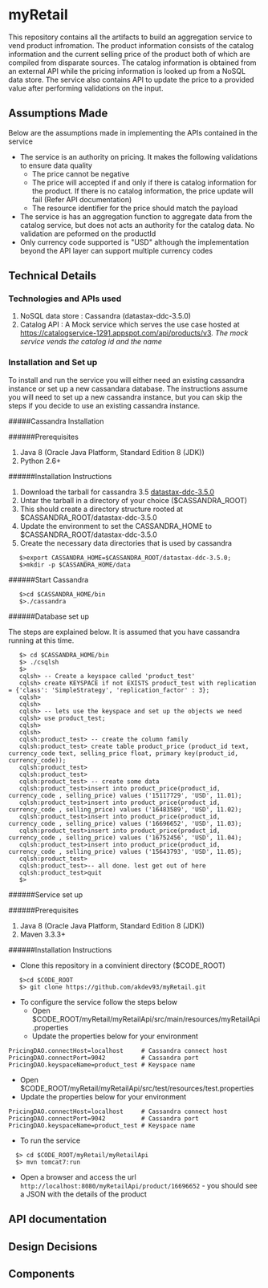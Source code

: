 # myRetail

This repository contains all the artifacts to build an aggregation service to vend product infromation. The product information consists of the catalog information and the current selling price of the product both of which are compiled from disparate sources. The catalog information is obtained from an external API while the pricing information is looked up from a NoSQL data store.  The service also contains API to update the price to a provided value after performing validations on the input.

## Assumptions Made

Below are the assumptions made in implementing the APIs contained in the service

- The service is an authority on pricing. It makes the following validations to ensure data quality
  - The price cannot be negative
  - The price will accepted if and only if there is catalog information for the product. If there is no catalog information, the price update will fail (Refer API documentation)
  - The resource identifier for the price should match the payload
- The service is has an aggregation function to aggregate data from the catalog service, but does not acts an authority for the catalog data. No validation are peformed on the productId
- Only currency code supported is "USD" although the implementation beyond the API layer can support multiple currency codes

## Technical Details
### Technologies and APIs used

1.  NoSQL data store : Cassandra (datastax-ddc-3.5.0)
2.  Catalog API : A Mock service which serves the use case hosted at https://catalogservice-1291.appspot.com/api/products/v3. _The mock service vends the catalog id and the name_

### Installation and Set up

To install and run the service you will either need an existing cassandra instance or set up a new cassandara database. The instructions assume you will need to set up a new cassandra instance, but you can skip the steps if you decide to use an existing cassandra instance. 

#####Cassandra Installation 

######Prerequisites
1. Java 8 (Oracle Java Platform, Standard Edition 8 (JDK))
2. Python 2.6+


######Installation Instructions
1. Download the tarball for cassandra 3.5 [datastax-ddc-3.5.0](https://downloads.datastax.com/datastax-ddc/datastax-ddc-3.5.0-bin.tar.gz)
2. Untar the tarball in a directory of your choice ($CASSANDRA_ROOT)
3. This should create a  directory structure rooted at $CASSANDRA_ROOT/datastax-ddc-3.5.0
4. Update the environment to set the CASSANDRA_HOME to $CASSANDRA_ROOT/datastax-ddc-3.5.0
5. Create the necessary data directories that is used by cassandra

```
   $>export CASSANDRA_HOME=$CASSANDRA_ROOT/datastax-ddc-3.5.0;
   $>mkdir -p $CASSANDRA_HOME/data
```

######Start Cassandra

```
   $>cd $CASSANDRA_HOME/bin
   $>./cassandra
```
######Database set up

The steps are explained below. It is assumed that you have cassandra running at this time.

```
   $> cd $CASSANDRA_HOME/bin
   $> ./csqlsh
   $>
   cqlsh> -- Create a keyspace called 'product_test'
   cqlsh> create KEYSPACE if not EXISTS product_test with replication = {'class': 'SimpleStrategy', 'replication_factor' : 3};
   cqlsh>
   cqlsh>
   cqlsh> -- lets use the keyspace and set up the objects we need
   cqlsh> use product_test;
   cqlsh>
   cqlsh>
   cqlsh:product_test> -- create the column family
   cqlsh:product_test> create table product_price (product_id text, currency_code text, selling_price float, primary key(product_id, currency_code));
   cqlsh:product_test>
   cqlsh:product_test>
   cqlsh:product_test> -- create some data
   cqlsh:product_test>insert into product_price(product_id, currency_code , selling_price) values ('15117729', 'USD', 11.01);
   cqlsh:product_test>insert into product_price(product_id, currency_code , selling_price) values ('16483589', 'USD', 11.02);
   cqlsh:product_test>insert into product_price(product_id, currency_code , selling_price) values ('16696652', 'USD', 11.03);
   cqlsh:product_test>insert into product_price(product_id, currency_code , selling_price) values ('16752456', 'USD', 11.04);
   cqlsh:product_test>insert into product_price(product_id, currency_code , selling_price) values ('15643793', 'USD', 11.05);
   cqlsh:product_test>
   cqlsh:product_test>-- all done. lest get out of here
   cqlsh:product_test>quit
   $>
```

######Service set up 

######Prerequisites
1. Java 8 (Oracle Java Platform, Standard Edition 8 (JDK))
2. Maven 3.3.3+

######Installation Instructions

- Clone this repository in a convinient directory ($CODE_ROOT)

```
   $>cd $CODE_ROOT
   $> git clone https://github.com/akdev93/myRetail.git
```

- To configure the service follow the steps below
  - Open $CODE_ROOT/myRetail/myRetailApi/src/main/resources/myRetailApi.properties
  - Update the properties below for your environment

```
PricingDAO.connectHost=localhost     # Cassandra connect host
PricingDAO.connectPort=9042          # Cassandra port
PricingDAO.keyspaceName=product_test # Keyspace name
```

  - Open $CODE_ROOT/myRetail/myRetailApi/src/test/resources/test.properties
  - Update the properties below for your environment

```
PricingDAO.connectHost=localhost     # Cassandra connect host
PricingDAO.connectPort=9042          # Cassandra port
PricingDAO.keyspaceName=product_test # Keyspace name
```

- To run the service 
```
  $> cd $CODE_ROOT/myRetail/myRetailApi
  $> mvn tomcat7:run
```

- Open a browser and  access the url `http://localhost:8080/myRetailApi/product/16696652` - you should see a JSON with the details of the product

## API documentation
## Design Decisions

## Components

